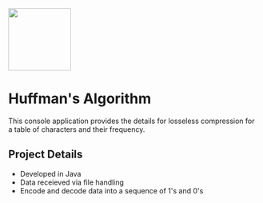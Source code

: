 <image src="https://upload.wikimedia.org/wikipedia/en/thumb/e/ef/Coastal_Carolina_Chanticleers_logo.svg/1200px-Coastal_Carolina_Chanticleers_logo.svg.png" height="125">

# Huffman's Algorithm

This console application provides the details for losseless compression for a table of characters and their frequency.

## Project Details

- Developed in Java
- Data receieved via file handling
- Encode and decode data into a sequence of 1's and 0's
